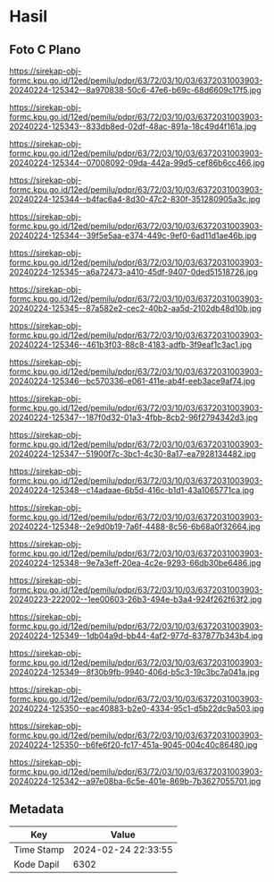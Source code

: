 # Hasil

## Foto C Plano

https://sirekap-obj-formc.kpu.go.id/12ed/pemilu/pdpr/63/72/03/10/03/6372031003903-20240224-125342--8a970838-50c6-47e6-b69c-68d6609c17f5.jpg

https://sirekap-obj-formc.kpu.go.id/12ed/pemilu/pdpr/63/72/03/10/03/6372031003903-20240224-125343--833db8ed-02df-48ac-891a-18c49d4f161a.jpg

https://sirekap-obj-formc.kpu.go.id/12ed/pemilu/pdpr/63/72/03/10/03/6372031003903-20240224-125344--07008092-09da-442a-99d5-cef86b6cc466.jpg

https://sirekap-obj-formc.kpu.go.id/12ed/pemilu/pdpr/63/72/03/10/03/6372031003903-20240224-125344--b4fac6a4-8d30-47c2-830f-351280905a3c.jpg

https://sirekap-obj-formc.kpu.go.id/12ed/pemilu/pdpr/63/72/03/10/03/6372031003903-20240224-125344--39f5e5aa-e374-449c-9ef0-6ad11d1ae46b.jpg

https://sirekap-obj-formc.kpu.go.id/12ed/pemilu/pdpr/63/72/03/10/03/6372031003903-20240224-125345--a6a72473-a410-45df-9407-0ded51518726.jpg

https://sirekap-obj-formc.kpu.go.id/12ed/pemilu/pdpr/63/72/03/10/03/6372031003903-20240224-125345--87a582e2-cec2-40b2-aa5d-2102db48d10b.jpg

https://sirekap-obj-formc.kpu.go.id/12ed/pemilu/pdpr/63/72/03/10/03/6372031003903-20240224-125346--461b3f03-88c8-4183-adfb-3f9eaf1c3ac1.jpg

https://sirekap-obj-formc.kpu.go.id/12ed/pemilu/pdpr/63/72/03/10/03/6372031003903-20240224-125346--bc570336-e061-411e-ab4f-eeb3ace9af74.jpg

https://sirekap-obj-formc.kpu.go.id/12ed/pemilu/pdpr/63/72/03/10/03/6372031003903-20240224-125347--187f0d32-01a3-4fbb-8cb2-96f2794342d3.jpg

https://sirekap-obj-formc.kpu.go.id/12ed/pemilu/pdpr/63/72/03/10/03/6372031003903-20240224-125347--51900f7c-3bc1-4c30-8a17-ea7928134482.jpg

https://sirekap-obj-formc.kpu.go.id/12ed/pemilu/pdpr/63/72/03/10/03/6372031003903-20240224-125348--c14adaae-6b5d-416c-b1d1-43a1065771ca.jpg

https://sirekap-obj-formc.kpu.go.id/12ed/pemilu/pdpr/63/72/03/10/03/6372031003903-20240224-125348--2e9d0b19-7a6f-4488-8c56-6b68a0f32664.jpg

https://sirekap-obj-formc.kpu.go.id/12ed/pemilu/pdpr/63/72/03/10/03/6372031003903-20240224-125348--9e7a3eff-20ea-4c2e-9293-66db30be6486.jpg

https://sirekap-obj-formc.kpu.go.id/12ed/pemilu/pdpr/63/72/03/10/03/6372031003903-20240223-222002--1ee00603-26b3-494e-b3a4-924f262f63f2.jpg

https://sirekap-obj-formc.kpu.go.id/12ed/pemilu/pdpr/63/72/03/10/03/6372031003903-20240224-125349--1db04a9d-bb44-4af2-977d-837877b343b4.jpg

https://sirekap-obj-formc.kpu.go.id/12ed/pemilu/pdpr/63/72/03/10/03/6372031003903-20240224-125349--8f30b9fb-9940-406d-b5c3-19c3bc7a041a.jpg

https://sirekap-obj-formc.kpu.go.id/12ed/pemilu/pdpr/63/72/03/10/03/6372031003903-20240224-125350--eac40883-b2e0-4334-95c1-d5b22dc9a503.jpg

https://sirekap-obj-formc.kpu.go.id/12ed/pemilu/pdpr/63/72/03/10/03/6372031003903-20240224-125350--b6fe6f20-fc17-451a-9045-004c40c86480.jpg

https://sirekap-obj-formc.kpu.go.id/12ed/pemilu/pdpr/63/72/03/10/03/6372031003903-20240224-125342--a97e08ba-6c5e-401e-869b-7b3627055701.jpg


## Metadata

| Key        | Value               |
| ---------- | ------------------- |
| Time Stamp | 2024-02-24 22:33:55 |
| Kode Dapil | 6302                |



